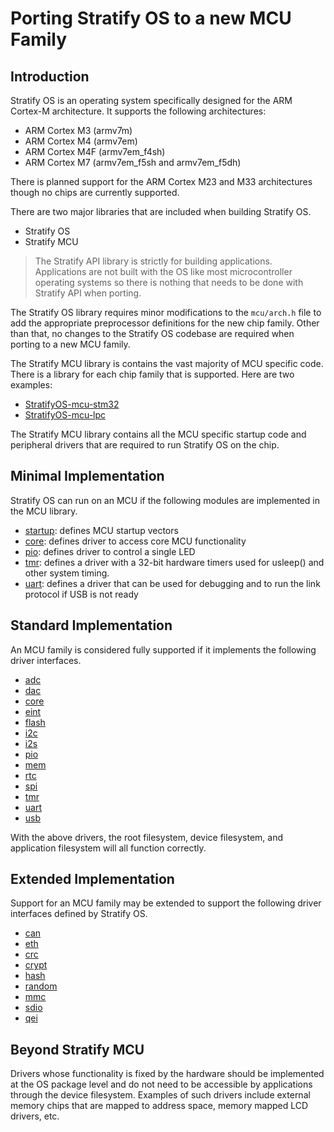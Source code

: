 # Porting Stratify OS to a new MCU Family

## Introduction

Stratify OS is an operating system specifically designed for the ARM Cortex-M architecture. It supports the following architectures:

- ARM Cortex M3 (armv7m)
- ARM Cortex M4 (armv7em)
- ARM Cortex M4F (armv7em_f4sh)
- ARM Cortex M7 (armv7em_f5sh and armv7em_f5dh)

There is planned support for the ARM Cortex M23 and M33 architectures though no chips are currently supported.

There are two major libraries that are included when building Stratify OS.

- Stratify OS
- Stratify MCU

> The Stratify API library is strictly for building applications. Applications are not built with the OS like most microcontroller operating systems so there is nothing that needs to be done with Stratify API when porting.

The Stratify OS library requires minor modifications to the `mcu/arch.h` file to add the appropriate preprocessor definitions for the new chip family. Other than that, no changes to the Stratify OS codebase are required when porting to a new MCU family.

The Stratify MCU library is contains the vast majority of MCU specific code. There is a library for each chip family that is supported. Here are two examples:

- [StratifyOS-mcu-stm32](https://github.com/StratifyLabs/StratifyOS-mcu-stm32)
- [StratifyOS-mcu-lpc](https://github.com/StratifyLabs/StratifyOS-lpc-stm32)

The Stratify MCU library contains all the MCU specific startup code and peripheral drivers that are required to run Stratify OS on the chip.

## Minimal Implementation

Stratify OS can run on an MCU if the following modules are implemented in the MCU library.

- [startup](https://github.com/StratifyLabs/StratifyOS-mcu-stm32/blob/master/src/stm32f417xx/core_startup.c): defines MCU startup vectors
- [core](https://github.com/StratifyLabs/StratifyOS-mcu-stm32/blob/master/src/core_dev.c): defines driver to access core MCU functionality
- [pio](https://github.com/StratifyLabs/StratifyOS-mcu-stm32/blob/master/src/pio_dev.c): defines driver to control a single LED
- [tmr](https://github.com/StratifyLabs/StratifyOS-mcu-stm32/blob/master/src/tmr_dev.c): defines a driver with a 32-bit hardware timers used for usleep() and other system timing.
- [uart](https://github.com/StratifyLabs/StratifyOS-mcu-stm32/blob/master/src/uart_dev.c): defines a driver that can be used for debugging and to run the link protocol if USB is not ready

## Standard Implementation

An MCU family is considered fully supported if it implements the following driver interfaces.

- [adc](https://github.com/StratifyLabs/StratifyOS/blob/master/include/sos/dev/adc.h)
- [dac](https://github.com/StratifyLabs/StratifyOS/blob/master/include/sos/dev/dac.h)
- [core](https://github.com/StratifyLabs/StratifyOS/blob/master/include/sos/dev/core.h)
- [eint](https://github.com/StratifyLabs/StratifyOS/blob/master/include/sos/dev/eint.h)
- [flash](https://github.com/StratifyLabs/StratifyOS/blob/master/include/sos/dev/flash.h)
- [i2c](https://github.com/StratifyLabs/StratifyOS/blob/master/include/sos/dev/i2c.h)
- [i2s](https://github.com/StratifyLabs/StratifyOS/blob/master/include/sos/dev/i2s.h)
- [pio](https://github.com/StratifyLabs/StratifyOS/blob/master/include/sos/dev/pio.h)
- [mem](https://github.com/StratifyLabs/StratifyOS/blob/master/include/sos/dev/mem.h)
- [rtc](https://github.com/StratifyLabs/StratifyOS/blob/master/include/sos/dev/rtc.h)
- [spi](https://github.com/StratifyLabs/StratifyOS/blob/master/include/sos/dev/spi.h)
- [tmr](https://github.com/StratifyLabs/StratifyOS/blob/master/include/sos/dev/tmr.h)
- [uart](https://github.com/StratifyLabs/StratifyOS/blob/master/include/sos/dev/uart.h)
- [usb](https://github.com/StratifyLabs/StratifyOS/blob/master/include/sos/dev/usb.h)

With the above drivers, the root filesystem, device filesystem, and application filesystem will all function correctly.

## Extended Implementation

Support for an MCU family may be extended to support the following driver interfaces defined by Stratify OS.

- [can](https://github.com/StratifyLabs/StratifyOS/blob/master/include/sos/dev/can.h)
- [eth](https://github.com/StratifyLabs/StratifyOS/blob/master/include/sos/dev/eth.h)
- [crc](https://github.com/StratifyLabs/StratifyOS/blob/master/include/sos/dev/crc.h)
- [crypt](https://github.com/StratifyLabs/StratifyOS/blob/master/include/sos/dev/crypt.h)
- [hash](https://github.com/StratifyLabs/StratifyOS/blob/master/include/sos/dev/hash.h)
- [random](https://github.com/StratifyLabs/StratifyOS/blob/master/include/sos/dev/random.h)
- [mmc](https://github.com/StratifyLabs/StratifyOS/blob/master/include/sos/dev/mmc.h)
- [sdio](https://github.com/StratifyLabs/StratifyOS/blob/master/include/sos/dev/sdio.h)
- [qei](https://github.com/StratifyLabs/StratifyOS/blob/master/include/sos/dev/qei.h)

## Beyond Stratify MCU

Drivers whose functionality is fixed by the hardware should be implemented at the OS package level and do not need to be accessible by applications through the device filesystem. Examples of such drivers include external memory chips that are mapped to address space, memory mapped LCD drivers, etc.




